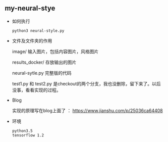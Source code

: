 ## my-neural-stye


* 如何执行
    ```
    python3 neural-style.py
    ```

* 文件及文件夹的作用

    image/    输入图片，包括内容图片，风格图片

    results_docker/   存放输出的图片

    neural-sytle.py   完整版的代码
    
    test1.py 和 test2.py 是checkout的两个分支，我也没删除，留下来了。以后没事，看看实现的过程。

* Blog 

    实现的原理写在blog上面了 ： https://www.jianshu.com/p/25036ca64408

* 环境
    ```
    python3.5
    tensorflow 1.2
    ```